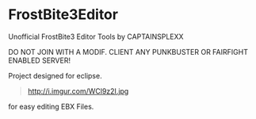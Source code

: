 # FrostBite3Editor
Unofficial FrostBite3 Editor Tools by CAPTAINSPLEXX

DO NOT JOIN WITH A MODIF. CLIENT ANY PUNKBUSTER OR FAIRFIGHT ENABLED SERVER!

Project designed for eclipse.

>http://i.imgur.com/WCl9z2I.jpg

for easy editing EBX Files.
